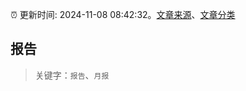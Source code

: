 :alarm_clock: 更新时间: 2024-11-08 08:42:32。[文章来源](/README.md)、[文章分类](/TAGS.md)

## 报告


> 关键字：`报告`、`月报`



